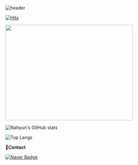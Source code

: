   ![header](https://capsule-render.vercel.app/api?type=Cylinder&color=DECBBB&height=80&section=header&text=nahyun's%20record%20&fontColor=f4f4f4&fontSize=30)

[![Hits](https://hits.seeyoufarm.com/api/count/incr/badge.svg?url=https%3A%2F%2Fgithub.com%2Flnahyun&count_bg=%23DECBBB&title_bg=%23B89F8B&icon=&icon_color=%23FFFFFF&title=hits&edge_flat=false)](https://hits.seeyoufarm.com)

<a href="https://github.com/devxb/gitanimals">
<img
  src="https://render.gitanimals.org/farms/lnahyun"
  width="400"
  height="300"
/>
</a>


![Nahyun's GitHub stats](https://github-readme-stats.vercel.app/api?username=lnahyun&show_icons=true&theme=cobalt)

![Top Langs](https://github-readme-stats-sigma-five.vercel.app/api/top-langs/?username=lnahyun&layout=compact)


<p align="">
  <strong> 🔘Contact</strong>
</p>

[![Naver Badge](https://img.shields.io/badge/Naver-03C75A?style=flat-square&logo=Naver&logoColor=white&link=mailto:nahyun040411@naver.com)](mailto:nahyun040411@naver.com)


